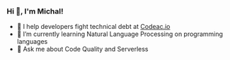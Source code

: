 ### Hi 👋, I'm Michal!

- 🔭 I help developers fight technical debt at [Codeac.io](https://www.codeac.io?utm_campaign=github-michal-simon)
- 🌱 I’m currently learning Natural Language Processing on programming languages
- 💬 Ask me about Code Quality and Serverless

